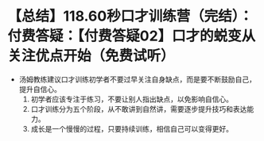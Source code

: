 # 【总结】118.60秒口才训练营（完结）：付费答疑：【付费答疑02】口才的蜕变从关注优点开始（免费试听）

-   汤姆教练建议口才训练初学者不要过早关注自身缺点，而是要不断鼓励自己，提升自信心。
    1.  初学者应该专注于练习，不要让别人指出缺点，以免影响自信心。
    2.  口才训练分为五个阶段，从不敢讲到自然讲，需要逐步提升技巧和表达能力。
    3.  成长是一个慢慢的过程，只要持续训练，相信自己可以变得更好。